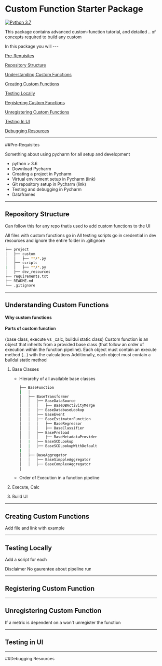 # Custom Function Starter Package

[![Python 3.7](https://img.shields.io/badge/python-3.7-blue.svg)](https://www.python.org/downloads/release/python-370/)

This package contains advanced custom-function tutorial, and detailed .. of concepts required to build any custom

In this package you will --- 

[Pre-Requisites](#pre-requisites)

[Repository Structure](#repository-structure)

[Understanding Custom Functions](#understanding-custom-functions)

[Creating Custom Functions](#creating-custom-functions)

[Testing Locally](#testing-locally)

[Registering Custom Functions](#registering-custom-function)

[Unregistering Custom Functions](#unregistering-custom-function)

[Testing In UI](#testing-in-ui)

[Debugging Resources](#debugging-resources)

-----------

##Pre-Requisites

Something about using pycharm for all setup and development

- python > 3.6
- Download Pycharm 
- Creating a project in Pycharm
- Virtual enviroment setup in Pycharm (link)
- Git repository setup in Pycharm (link)
- Testing and debugging in Pycharm
- Dataframes

-----------

## Repository Structure

Can follow this for any repo thatis used to add custom functions to the UI

All files with custom functions go in 
All testing scripts go in 
credential in dev resources and ignore the entire folder in .gitignore

```bash
├── project
│   ├── custom
│   │   ├── **/*.py
│   ├── scripts
|   │   ├── **/*.py
│   ├── dev_resources
├── requirements.txt
├── README.md
└── .gitignore
```

-----------
## Understanding Custom Functions

#### Why custom functions

#### Parts of custom function 
(base class, execute vs _calc, buildui static class)
Custom function is an object that inherits from a provided base class (that follow an order of execution within the
function pipeline). 
Each object must contain an execute method (...) with the calculations
Additionally, each object must contain a buildui static method

1. Base Classes
    - Hierarchy of all available base classes 
        ```bash
        ├── BaseFunction
        |   │
        │   ├── BaseTransformer
        │   │   ├── BaseDataSource
        │   │   │   ├── BaseDBActivityMerge
        │   │   ├── BaseDatabaseLookup
        │   │   ├── BaseEvent
        │   │   ├── BaseEstimatorFunction
        │   │   │   ├── BaseRegressor
        │   │   │   ├── BaseClassifier
        │   │   ├── BasePreload
        │   │   │   ├── BaseMetadataProvider
        │   |   ├── BaseSCDLookup 
        │   |   ├── BaseSCDLookupWithDefault 
        |   │
        │   ├── BaseAggregator
        │   │   ├── BaseSimppleAggregator
        │   │   ├── BaseComplexAggregator
        │
        ```
    - Order of Execution in a function pipeline

2. Execute, Calc
3. Build UI

-----------
## Creating Custom Functions

Add file and link with example

-----------

## Testing Locally

Add a script for each

Disclaimer No gaurentee about pipeline run 

-----------
## Registering Custom Function

-----------
## Unregistering Custom Function

If a metric is dependent on a won't unregister the function

-----------
## Testing in UI

-----------
##Debugging Resources









